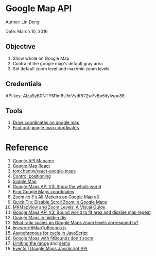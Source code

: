 # Google Map API

Author: Lin Dong

Date: March 10, 2016


## Objective

1. Show whole on Google Map
2. Contraint the google map's default gray area
3. Set default zoom level and max/min zoom levels

## Credentials

API key: AIzaSyB0NTYM1m6U5eVydRf72w7vBp6dylwpu88

## Tools
1. [Draw coordinates on google map](http://www.darrinward.com/lat-long/)
2. [Find out google map coordinates](http://www.mapcoordinates.net/en)

# Reference
1. [Google API Manager](https://developers.google.com/maps/web/)
2. [Google Map React](https://github.com/istarkov/google-map-react/blob/master/src/google_map.js)
3. [tomchentw/react-google-maps](https://github.com/tomchentw/react-google-maps)
4. [Control positioning](https://developers.google.com/maps/documentation/javascript/examples/control-positioning)
5. [Simple Map](https://developers.google.com/maps/documentation/javascript/examples/map-simple)
6. [Google Maps API V3: Show the whole world](http://stackoverflow.com/a/17838367)
7. [Find Google Maps coordinates](http://www.mapcoordinates.net/en)
8. [Zoom-to-Fit All Markers on Google Map v3](http://salman-w.blogspot.com/2011/03/zoom-to-fit-all-markers-on-google-map.html)
9. [Quick Tip: Disable Scroll Zoom in Google Maps](https://tommcfarlin.com/disable-scroll-zoom-in-google-maps/)
10. [MKMapView and Zoom Levels: A Visual Guide](http://troybrant.net/blog/2010/01/mkmapview-and-zoom-levels-a-visual-guide/)
11. [Google Maps API V3: Bound world to fit area and disable map repeat](http://stackoverflow.com/questions/13574222/google-maps-api-v3-bound-world-to-fit-area-and-disable-map-repeat)
12. [Google Maps in hidden div](http://blog.codebusters.pl/en/google-maps-in-hidden-div/)
13. [What ratio scales do Google Maps zoom levels correspond to?](http://gis.stackexchange.com/questions/7430/what-ratio-scales-do-google-maps-zoom-levels-correspond-to)
14. [lmestre/fitMapToBounds.js](https://gist.github.com/lmestre/1255671)
15. [Asynchronous for cycle in JavaScript](http://stackoverflow.com/questions/4288759/asynchronous-for-cycle-in-javascript)
16. [Google Maps with fitBounds don't zoom](http://stackoverflow.com/questions/8565539/google-maps-with-fitbounds-dont-zoom)
17. [Limiting the range](http://econym.org.uk/gmap/range.htm) and [demo](http://econym.org.uk/gmap/example_range.htm)
18. [Events | Google Maps JavaScript API](https://developers.google.com/maps/documentation/javascript/reference?csw=1#Map)
